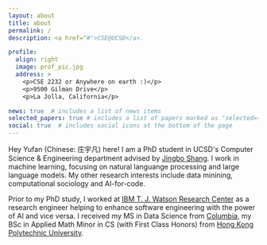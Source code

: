 ```yaml
---
layout: about
title: about
permalink: /
description: <a href="#">CSE@UCSD</a>.

profile:
  align: right
  image: prof_pic.jpg
  address: >
    <p>CSE 2232 or Anywhere on earth :)</p>
    <p>9500 Gilman Drive</p>
    <p>La Jolla, California</p>

news: true  # includes a list of news items
selected_papers: true # includes a list of papers marked as "selected={true}"
social: true  # includes social icons at the bottom of the page
---
```


Hey Yufan (Chinese: 庄宇凡) here! I am a PhD student in UCSD's Computer Science & Engineering department advised by [Jingbo Shang](https://shangjingbo1226.github.io/). I work in machine learning, focusing on natural languange processing and large language models. My other research interests include data minining, computational sociology and AI-for-code. 

Prior to my PhD study, I worked at [IBM T. J. Watson Research Center](http://www.research.ibm.com/labs/watson/) as a research engineer helping to enhance software engineering with the power of AI and vice versa. I received my MS in Data Science from [Columbia](https://datascience.columbia.edu/), my BSc in Applied Math Minor in CS (with First Class Honors) from [Hong Kong Polytechnic University](https://www.polyu.edu.hk/ama/).
